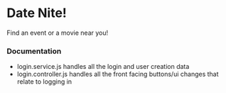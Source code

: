 # Date Nite!
Find an event or a movie near you!

### Documentation
- login.service.js handles all the login and user creation data
- login.controller.js handles all the front facing buttons/ui changes that relate to logging in
